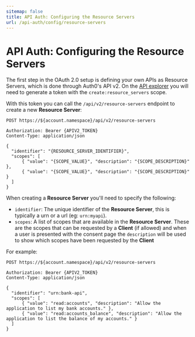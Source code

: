 ```yaml
---
sitemap: false
title: API Auth: Configuring the Resource Servers
url: /api-auth/config/resource-servers
---
```


# API Auth: Configuring the Resource Servers

The first step in the OAuth 2.0 setup is defining your own APIs as Resource Servers, which is done through Auth0's API v2. On the [API explorer](/api/v2) you will need to generate a token with the `create:resource_servers` scope.

With this token you can call the `/api/v2/resource-servers` endpoint to create a new **Resource Server**:

```text
POST https://${account.namespace}/api/v2/resource-servers

Authorization: Bearer {APIV2_TOKEN}
Content-Type: application/json

{
  "identifier": "{RESOURCE_SERVER_IDENTIFIER}",
  "scopes": [
      { "value": "{SCOPE_VALUE}", "description": "{SCOPE_DESCRIPTION}" },
      { "value": "{SCOPE_VALUE}", "description": "{SCOPE_DESCRIPTION}" }
  ]
}
```

When creating a **Resource Server** you'll need to specify the following:

 - `identifier`: The unique identifier of the **Resource Server**, this is typically a urn or a url (eg: `urn:myapi`).
 - `scopes`: A list of scopes that are available in the **Resource Server**. These are the scopes that can be requested by a **Client** (if allowed) and when a user is presented with the consent page the `description` will be used to show which scopes have been requested by the **Client**

For example:

```text
POST https://${account.namespace}/api/v2/resource-servers

Authorization: Bearer {APIV2_TOKEN}
Content-Type: application/json

{
  "identifier": "urn:bank-api",
  "scopes": [
      { "value": "read:accounts", "description": "Allow the application to list my bank accounts." },
      { "value": "read:accounts_balance", "description": "Allow the application to list the balance of my accounts." }
  ]
}
```
